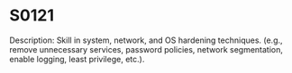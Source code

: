 # S0121
Description: Skill in system, network, and OS hardening techniques. (e.g., remove unnecessary services, password policies, network segmentation, enable logging, least privilege, etc.).
